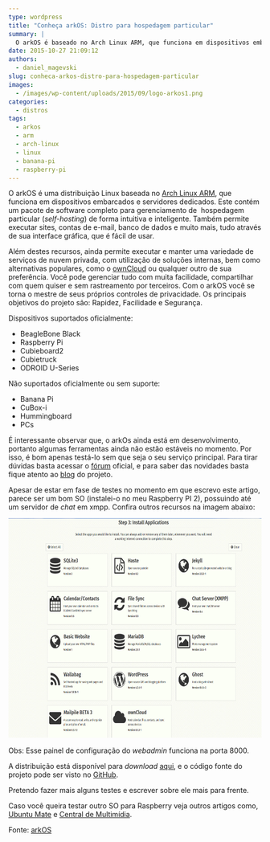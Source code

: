 ```yaml
---
type: wordpress
title: "Conheça arkOS: Distro para hospedagem particular"
summary: |
  O arkOS é baseado no Arch Linux ARM, que funciona em dispositivos embarcados e servidores autônomos, é uma pilha de software completo para gerenciamento de sua experiência de auto-hospedagem de uma forma intuitiva e inteligente, Arkos permite executar sites, contas de e-mail, banco de dados e muito mais, a partir de sua interface gráfica de fácil uso.
date: 2015-10-27 21:09:12
authors:
  - daniel_magevski
slug: conheca-arkos-distro-para-hospedagem-particular
images:
  - /images/wp-content/uploads/2015/09/logo-arkos1.png
categories:
  - distros
tags:
  - arkos
  - arm
  - arch-linux
  - linux
  - banana-pi
  - raspberry-pi
---
```


O arkOS é uma distribuição Linux baseada no <a href="http://archlinuxarm.org" target="_blank">Arch Linux ARM</a>, que funciona em dispositivos embarcados e servidores dedicados. Este contém um pacote de software completo para gerenciamento de  hospedagem particular (<em>self-hosting</em>) de forma intuitiva e inteligente. Também permite executar sites, contas de e-mail, banco de dados e muito mais, tudo através de sua interface gráfica, que é fácil de usar.

<!--more-->

Além destes recursos, ainda permite executar e manter uma variedade de serviços de nuvem privada, com utilização de soluções internas, bem como alternativas populares, como o <a href="https://owncloud.org" target="_blank">ownCloud</a> ou qualquer outro de sua preferência. Você pode gerenciar tudo com muita facilidade, compartilhar com quem quiser e sem rastreamento por terceiros. Com o arkOS você se torna o mestre de seus próprios controles de privacidade. Os principais objetivos do projeto são: Rapidez, Facilidade e Segurança.

Dispositivos suportados oficialmente:
<ul>
	<li>BeagleBone Black</li>
	<li>Raspberry Pi</li>
	<li>Cubieboard2</li>
	<li>Cubietruck</li>
	<li>ODROID U-Series</li>
</ul>
Não suportados oficialmente ou sem suporte:
<ul>
	<li>Banana Pi</li>
	<li>CuBox-i</li>
	<li>Hummingboard</li>
	<li>PCs</li>
</ul>
É interessante observar que, o arkOs ainda está em desenvolvimento, portanto algumas ferramentas ainda não estão estáveis no momento. Por isso, é bom apenas testá-lo sem que seja o seu serviço principal. Para tirar dúvidas basta acessar o <a href="https://bbs.arkos.io/" target="_blank">fórum</a> oficial, e para saber das novidades basta fique atento ao <a href="https://arkos.io/blog/" target="_blank">blog</a> do projeto.

Apesar de estar em fase de testes no momento em que escrevo este artigo, parece ser um bom SO (instalei-o no meu Raspberry PI 2), possuindo até um servidor de <em>chat</em> em xmpp. Confira outros recursos na imagem abaixo:

<a href="/images/wp-content/uploads/2015/09/arkOS.jpg"><img class="alignnone wp-image-3545" src="/images/wp-content/uploads/2015/09/arkOS.jpg" alt="arkOS" width="655" height="437" /></a>

Obs: Esse painel de configuração do <em>webadmin</em> funciona na porta 8000.

A distribuição está disponível para <em>download</em> <a href="https://arkos.io/download" target="_blank">aqui</a>, e o código fonte do projeto pode ser visto no <a href="https://github.com/cznweb" target="_blank">GitHub</a>.

Pretendo fazer mais alguns testes e escrever sobre ele mais para frente.

Caso você queira testar outro SO para Raspberry veja outros artigos como, <a href="/instalando-o-ubuntu-mate-15-04-no-raspberry-pi-2" target="_blank">Ubuntu Mate</a> e <a href="/criando-uma-central-de-multimidia-com-raspberry-pi" target="_blank">Central de Multimídia</a>.

Fonte: <a href="https://arkos.io/" target="_blank">arkOS</a>
